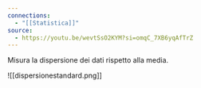 ```yaml
---
connections:
  - "[[Statistica]]"
source:
  - https://youtu.be/wevtSsO2KYM?si=omqC_7XB6yqAfTrZ
---
```

Misura la dispersione dei dati rispetto alla media.

![[dispersionestandard.png]]